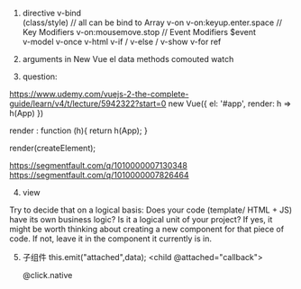 1. directive
	v-bind  
		(class/style)  // all can be bind to Array
	v-on
		v-on:keyup.enter.space   // Key Modifiers
		v-on:mousemove.stop      // Event Modifiers
		$event  
	v-model
	v-once
	v-html
	v-if / v-else / v-show 
	v-for
	ref
2. arguments in New Vue
	el
	data
	methods
	comouted
	watch


3. question:

https://www.udemy.com/vuejs-2-the-complete-guide/learn/v4/t/lecture/5942322?start=0
new Vue({
  el: '#app',
  render: h => h(App)
})

render : function (h){
  return h(App);
}

render(createElement);

https://segmentfault.com/q/1010000007130348
https://segmentfault.com/q/1010000007826464


4. view

Try to decide that on a logical basis: Does your code (template/ HTML + JS) have its own business logic? Is it a logical unit of your project? If yes, it might be worth thinking about creating a new component for that piece of code. If not, leave it in the component it currently is in. 

5. 子组件
     this.emit("attached",data);
     <child @attached="callback">

     @click.native     


  





